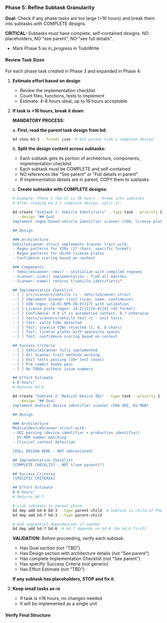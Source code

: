 ### Phase 5: Refine Subtask Granularity

**Goal:** Check if any phase tasks are too large (>16 hours) and break them into subtasks with COMPLETE designs.

**CRITICAL:** Subtasks must have complete, self-contained designs. NO placeholders, NO "see parent", NO "see full details".

- Mark Phase 5 as in_progress in TodoWrite

#### Review Task Sizes

For each phase task created in Phase 3 and expanded in Phase 4:

1. **Estimate effort based on design**
   - Review the implementation checklist
   - Count files, functions, tests to implement
   - Estimate: 4-8 hours ideal, up to 16 hours acceptable

2. **If task is >16 hours, break it down**

   **MANDATORY PROCESS:**

   a. **First, read the parent task design from bd:**
      ```bash
      bd show bd-3 --format json  # Get parent task's complete design
      ```

   b. **Split the design content across subtasks:**
      - Each subtask gets its portion of architecture, components, implementation checklist
      - Each subtask must be COMPLETE and self-contained
      - NO references like "See parent" or "Full details in parent"
      - If implementation details are in parent, COPY them to subtasks

   c. **Create subtasks with COMPLETE designs:**

   ```bash
   # Example: Phase 2 (bd-3) is 50 hours - break into subtasks
   # After reading bd-3's complete design, split it:

   bd create "Subtask 1: Vehicle Identifiers" --type task --priority 1 \
     --design "## Goal
   Implement regex-based vehicle identifier scanner (VIN, license plates)

   ## Design

   ### Architecture
   VehicleScanner struct implements Scanner trait with:
   - Regex patterns for VINs (17 chars, specific format)
   - Regex patterns for US/EU license plates
   - Confidence scoring based on context

   ### Components
   - VehicleScanner::new() - initialize with compiled regexes
   - Scanner::scan() implementation - find all matches
   - Scanner::name() returns \"vehicle_identifiers\"

   ## Implementation Checklist
   - [ ] src/scanners/vehicle.rs - VehicleScanner struct
   - [ ] Implement Scanner trait (scan, name, confidence)
   - [ ] VIN regex: [A-HJ-NPR-Z0-9]{17} with validation
   - [ ] License plate regex: [A-Z]{3}[0-9]{4} (US format)
   - [ ] Confidence: 0.9 if in automotive context, 0.7 otherwise
   - [ ] tests/scanners/vehicle_test.rs - unit tests
   - [ ] Test: valid VINs detected
   - [ ] Test: invalid VINs rejected (I, O, Q chars)
   - [ ] Test: license plates with spaces/no spaces
   - [ ] Test: confidence scoring based on context

   ## Success Criteria
   - [ ] VehicleScanner fully implemented
   - [ ] All Scanner trait methods working
   - [ ] Unit tests passing (10+ test cases)
   - [ ] Pre-commit hooks pass
   - [ ] No TODOs without issue numbers

   ## Effort Estimate
   6-8 hours"
   # Returns bd-6

   bd create "Subtask 2: Medical Device IDs" --type task --priority 1 \
     --design "## Goal
   Implement medical device identifier scanner (FDA UDI, EU MDR)

   ## Design

   ### Architecture
   MedicalDeviceScanner struct with:
   - UDI parsing (device identifier + production identifier)
   - EU MDR number matching
   - Clinical context detection

   [FULL DESIGN HERE - NOT abbreviated]

   ## Implementation Checklist
   [COMPLETE CHECKLIST - NOT \"see parent\"]

   ## Success Criteria
   [SPECIFIC CRITERIA]

   ## Effort Estimate
   6-8 hours"
   # Returns bd-7

   # Link subtasks to parent phase
   bd dep add bd-6 bd-3 --type parent-child  # Subtask is child of Phase
   bd dep add bd-7 bd-3 --type parent-child

   # Add sequential dependencies if needed
   bd dep add bd-7 bd-6  # bd-7 depends on bd-6 (do bd-6 first)
   ```

   **VALIDATION:** Before proceeding, verify each subtask:
   - Has Goal section (not "TBD")
   - Has Design section with architecture details (not "See parent")
   - Has complete Implementation Checklist (not "See parent")
   - Has specific Success Criteria (not generic)
   - Has Effort Estimate (not "TBD")

   **If any subtask has placeholders, STOP and fix it.**

3. **Keep small tasks as-is**
   - If task is ≤16 hours, no changes needed
   - It will be implemented as a single unit

#### Verify Final Structure

